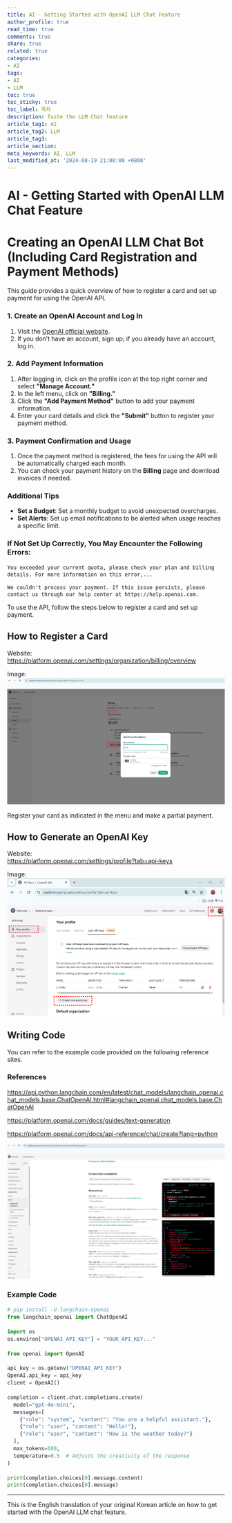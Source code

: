 ```yaml
---
title: AI - Getting Started with OpenAI LLM Chat Feature
author_profile: true
read_time: true
comments: true
share: true
related: true
categories:
- AI
tags:
- AI
- LLM
toc: true
toc_sticky: true
toc_label: 목차
description: Taste the LLM Chat feature
article_tag1: AI
article_tag2: LLM
article_tag3: 
article_section: 
meta_keywords: AI, LLM
last_modified_at: '2024-08-19 21:00:00 +0800'
---
```


# AI - Getting Started with OpenAI LLM Chat Feature

# Creating an OpenAI LLM Chat Bot (Including Card Registration and Payment Methods)

This guide provides a quick overview of how to register a card and set up payment for using the OpenAI API.

### 1. Create an OpenAI Account and Log In
1. Visit the [OpenAI official website](https://platform.openai.com/).
2. If you don’t have an account, sign up; if you already have an account, log in.

### 2. Add Payment Information
1. After logging in, click on the profile icon at the top right corner and select **"Manage Account."**
2. In the left menu, click on **"Billing."**
3. Click the **"Add Payment Method"** button to add your payment information.
4. Enter your card details and click the **"Submit"** button to register your payment method.

### 3. Payment Confirmation and Usage
1. Once the payment method is registered, the fees for using the API will be automatically charged each month.
2. You can check your payment history on the **Billing** page and download invoices if needed.

### Additional Tips
- **Set a Budget**: Set a monthly budget to avoid unexpected overcharges.
- **Set Alerts**: Set up email notifications to be alerted when usage reaches a specific limit.

### If Not Set Up Correctly, You May Encounter the Following Errors:

```
You exceeded your current quota, please check your plan and billing details. For more information on this error,...
```

```
We couldn't process your payment. If this issue persists, please contact us through our help center at https://help.openai.com.
```

To use the API, follow the steps below to register a card and set up payment.

## How to Register a Card

Website:  
https://platform.openai.com/settings/organization/billing/overview

Image:  
![img](/assets/images/openai_site/openai_card.png "ai exam")

Register your card as indicated in the menu and make a partial payment.

## How to Generate an OpenAI Key

Website:  
https://platform.openai.com/settings/profile?tab=api-keys

Image:  
![img](/assets/images/openai_site/open_ai_key.png "ai exam")

## Writing Code

You can refer to the example code provided on the following reference sites.

### References

https://api.python.langchain.com/en/latest/chat_models/langchain_openai.chat_models.base.ChatOpenAI.html#langchain_openai.chat_models.base.ChatOpenAI

https://platform.openai.com/docs/guides/text-generation

https://platform.openai.com/docs/api-reference/chat/create?lang=python

![img](/assets/images/openai_site/open_ai_exam.png "ai exam")

### Example Code

```python
# pip install -U langchain-openai
from langchain_openai import ChatOpenAI

import os
os.environ["OPENAI_API_KEY"] = "YOUR_API_KEY..."

from openai import OpenAI

api_key = os.getenv("OPENAI_API_KEY")
OpenAI.api_key = api_key
client = OpenAI()

completion = client.chat.completions.create(
  model="gpt-4o-mini",
  messages=[
    {"role": "system", "content": "You are a helpful assistant."},
    {"role": "user", "content": "Hello!"},
    {"role": "user", "content": "How is the weather today?"}
  ],
  max_tokens=100,
  temperature=0.5  # Adjusts the creativity of the response
)

print(completion.choices[0].message.content)
print(completion.choices[0].message)
```

--- 

This is the English translation of your original Korean article on how to get started with the OpenAI LLM chat feature.